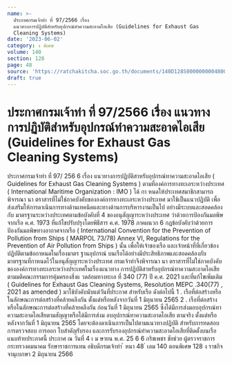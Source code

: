 ```yaml
---
name: >-
  ประกาศกรมเจ้าท่า ที่ 97/2566 เรื่อง
  แนวทางการปฏิบัติสำหรับอุปกรณ์ทำความสะอาดไอเสีย (Guidelines for Exhaust Gas
  Cleaning Systems)
date: '2023-06-02'
category: ง พิเศษ
volume: 140
section: 128
page: 48
source: 'https://ratchakitcha.soc.go.th/documents/140D128S0000000004800.pdf'
draft: true
---
```


# ประกาศกรมเจ้าท่า ที่ 97/2566 เรื่อง แนวทางการปฏิบัติสำหรับอุปกรณ์ทำความสะอาดไอเสีย (Guidelines for Exhaust Gas Cleaning Systems)

ประกาศกรมเจ้าท่า ที่ 97/ 256 6 เรื่อง แนวทางการปฏิบัติสาหรับอุปกรณ์ทาความสะอาดไอเสีย ( Guidelines for Exhaust Gas Cleaning Systems ) ตามที่องค์การทางทะเลระหว่างประเทศ ( International Maritime Organization : IMO ) ได้ กา หนดให้ประเทศสมาชิกสามารถพิจารณา นา ตราสารที่ไม่ใช่ภาคบังคับขององค์การทางทะเลระหว่างประเทศ มาใช้เป็นแนวปฏิบัติ เพื่อส่งเสริมให้การดาเนินการทางด้านเทคนิคและทางด้านการบริหารงานเป็นไป อย่างมีระบบและสอดคล้องกับ มาตรฐานระหว่างประเทศตามข้อบังคับที่ 4 ของอนุสัญญาระหว่างประเทศ ว่าด้วยการป้องกันมลพิษจากเรือ ค.ศ. 1973 ที่แก้ไขปรับปรุงโดยพิธีสาร ค.ศ. 1978 ภาคผนวก 6 กฎข้อบังคับว่าด้วยการป้องกันมลพิษทางอากาศจากเรือ ( International Convention for the Prevention of Pollution from Ships ( MARPOL 73/78) Annex VI, Regulations for the Prevention of Air Pollution from Ships ) นั้น เพื่อให้เจ้าของเรือ และเจ้าหน้าที่ที่เกี่ยวข้องปฏิบัติตามข้อกาหนดในเรื่องมาตร ฐานอุปกรณ์ บนเรือได้อย่างมีประสิทธิภาพและสอดคล้องกับมาตรฐานที่กาหนดไว้ในอนุสัญญาระหว่างประเทศ กรมเจ้าท่าจึงพิจารณา นา ตราสารที่ไม่ใช่ภาคบังคับขององค์การทางทะเลระหว่างประเทศในเรื่องแนวทาง การปฏิบัติสาหรับอุปกรณ์ทาความสะอาดไอเสียตามมติคณะกรรมการคุ้มครองสิ่งแ วดล้อมทางทะเล ที่ 340 (77) ปี ค.ศ. 2021 และที่แก้ไขเพิ่มเติม ( Guidelines for Exhaust Gas Cleaning Systems, Resolution MEPC .340(77) , 2021 as amended ) มาใช้บังคับนับแต่วันที่ประกาศ สำหรับเรือ ดังต่อไปนี้ 1 . เรือที่ต่อสร้างหรือในลักษณะการต่อสร้างที่คล้ายคลึงกัน ตั้งแต่หรือหลังจากวันที่ 1 มิถุนายน 2565 2 . เรือที่ต่อสร้างหรือในลักษณะการต่อสร้างที่คล้ายคลึงกัน ก่อนวันที่ 1 มิถุนายน 2565 ซึ่งได้มีการส่งมอบอุปกรณ์ทาความสะอาดไอเสียตามสัญญาหรือได้มีการส่งม อบอุปกรณ์ทาความสะอาดไอเสีย ตามจริง ตั้งแต่หรือหลังจากวันที่ 1 มิถุนายน 2565 โดยจะต้องดาเนินการเป็นไปตามแนวทางปฏิบัติ สำหรับการทดสอบ การตรวจสอบ การออก ใบสำคัญรับรอง และการรับรองอุปกรณ์ทำความสะอาดไอเสียที่ติดตั้งบนเรือ แนบท้ายประกาศนี้ ประกาศ ณ วันที่ 4 เ ม ษายน พ.ศ. 25 6 6 กริชเพชร ชัยช่วย ผู้ตรวจราชการกระทรวงคมนาคม รักษาราชการแทน อธิบดีกรมเจ้าท่า ้ หนา 48 ่ เลม 140 ตอนพิเศษ 128 ง ราชกิจจานุเบกษา 2 มิถุนายน 2566



















































































